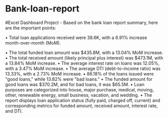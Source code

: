 # Bank-loan-report
#Excel Dashboard Project - 
Based on the bank loan report summary, here are the important points:

• Total loan applications received were 38.6K, with a 6.91% increase month-over-month (MoM).

• The total funded loan amount was $435.8M, with a 13.04% MoM increase.
• The total received amount (likely principal plus interest) was $473.1M, with a 13.84% MoM increase.
• The average interest rate on loans was 12.05%, with a 3.47% MoM increase.
• The average DTI (debt-to-income ratio) was 13.33%, with a 2.73% MoM increase.
• 86.18% of the loans issued were "good loans," while 13.82% were "bad loans."
• The funded amount for good loans was $370.2M, and for bad loans, it was $65.5M.
• Loan purposes are categorized into house, major purchase, medical, moving, other, renewable energy, small business, vacation, and wedding.
• The report displays loan application status (fully paid, charged off, current) and corresponding metrics for funded amount, received amount, interest rate, and DTI.
